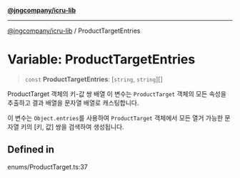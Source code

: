 [**@jngcompany/icru-lib**](../README.md)

***

[@jngcompany/icru-lib](../globals.md) / ProductTargetEntries

# Variable: ProductTargetEntries

> `const` **ProductTargetEntries**: [`string`, `string`][]

ProductTarget 객체의 키-값 쌍 배열
이 변수는 `ProductTarget` 객체의 모든 속성을 추출하고 결과 배열을 문자열 배열로 캐스팅합니다.

이 변수는 `Object.entries`를 사용하여 `ProductTarget` 객체에서 모든 열거 가능한
문자열 키의 [키, 값] 쌍을 검색하여 생성됩니다.

## Defined in

enums/ProductTarget.ts:37
